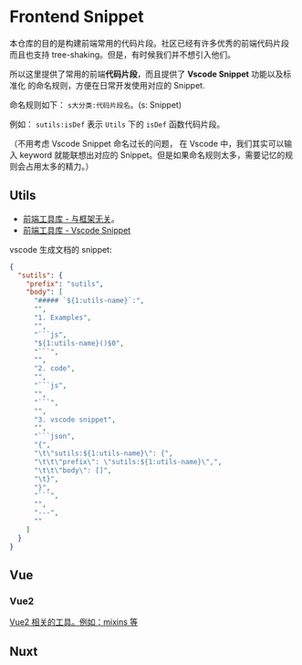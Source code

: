 # Frontend Snippet

本仓库的目的是构建前端常用的代码片段。社区已经有许多优秀的前端代码片段
而且也支持 tree-shaking。但是，有时候我们并不想引入他们。

所以这里提供了常用的前端**代码片段**，而且提供了 **Vscode Snippet** 功能以及标准化
的命名规则，方便在日常开发使用对应的 Snippet.

命名规则如下：
`s大分类:代码片段名`。(s: Snippet)

例如： `sutils:isDef` 表示 `Utils` 下的 `isDef` 函数代码片段。

（不用考虑 Vscode Snippet 命名过长的问题， 在 Vscode 中，我们其实可以输入 keyword 就能联想出对应的 Snippet。但是如果命名规则太多，需要记忆的规则会占用太多的精力。）

## Utils

- [前端工具库 - 与框架无关](./utils/README.md)。
- [前端工具库 - Vscode Snippet](./utils/snippet.json)

vscode 生成文档的 snippet:

````json
{
  "sutils": {
    "prefix": "sutils",
    "body": [
      "##### `${1:utils-name}`:",
      "",
      "1. Examples",
      "",
      "```js",
      "${1:utils-name}()$0",
      "```",
      "",
      "2. code",
      "",
      "```js",
      "",
      "```",
      "",
      "3. vscode snippet",
      "",
      "```json",
      "{",
      "\t\"sutils:${1:utils-name}\": {",
      "\t\t\"prefix\": \"sutils:${1:utils-name}\",",
      "\t\t\"body\": []",
      "\t}",
      "}",
      "```",
      "",
      "---",
      ""
    ]
  }
}
````

## Vue

### Vue2

[Vue2 相关的工具。例如：mixins 等](./vue/vue2/README.md)

<!-- ### Vue3 -->

## Nuxt
